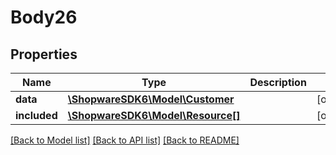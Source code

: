 # Body26

## Properties
Name | Type | Description | Notes
------------ | ------------- | ------------- | -------------
**data** | [**\ShopwareSDK6\Model\Customer**](Customer.md) |  | [optional] 
**included** | [**\ShopwareSDK6\Model\Resource[]**](Resource.md) |  | [optional] 

[[Back to Model list]](../../README.md#documentation-for-models) [[Back to API list]](../../README.md#documentation-for-api-endpoints) [[Back to README]](../../README.md)

